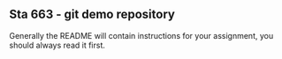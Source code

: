 ## Sta 663 - git demo repository

Generally the README will contain instructions for your assignment, you should always read it first.
